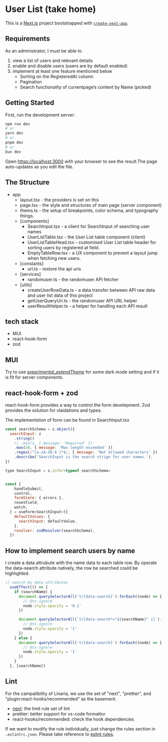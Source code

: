 # User List (take home)
This is a [Next.js](https://nextjs.org/) project bootstrapped with [`create-next-app`](https://github.com/vercel/next.js/tree/canary/packages/create-next-app).

## Requirements
As an administrator, I must be able to
1. view a list of users and relevant details
2. enable and disable users (users are by default enabled)
3. implement at least one feature mentioned below
   - Sorting on the RegisteredAt column
   - Pagination
   - Search functionality of currentpage’s content by Name (picked)

## Getting Started
First, run the development server:

```bash
npm run dev
# or
yarn dev
# or
pnpm dev
# or
bun dev
```

Open [httsp://localhost:3000](https://localhost:3000) with your browser to see the result.The page auto-updates as you edit the file.

## The Structure
- app
  - layout.tsx - the providers is set on this
  - page.tsx - the style and structures of main page (server component)
  - thems.ts - the setup of breakpoints, color schema, and typography things.
  - [components]
    - SearchInput.tsx - a client for SearchInput of searching user names
    - UserListTable.tsx - the User List table component (client)
    - UserListTableHead.tsx - customised User List table header for sorting users by registered at field.
    - EmptyTableRow.tsx - a UX component to prevent a layout jump when fetching new users.
  - [constants]
    - url.ts - restore the api uris
  - [services]
    - randomuser.ts - the randomuser API fetcher
  - [utils]
    - createUserRowData.ts - a data transfer between API raw data and user list data of this project
    - getUserQueryUri.ts - the randomuser API URL helper
    - userResultHelper.ts - a helper for handling each API result

## tech stack
- MUI
- react-hook-form
- zod

## MUI
Try to use *[experimental_extendTheme](https://mui.com/material-ui/experimental-api/css-theme-variables/overview/)* for some dark mode setting and if it is fit for server components.

## react-hook-form + zod
react-hook-form provides a way to control the form develepment. Zod provides the solution for vlaidations and types.

The implementstion of form can be found in SearchInput.tsx

``` javascript
const searchSchema = z.object({
  searchInput: z
    .string()
    // .min(1, { message: 'Required' })
    .max(20, { message: 'Max length exceeded' })
    .regex(/^[a-zA-Z0-9 ]*$/, { message: 'Not allowed characters' })
    .describe('SearchInput is the search strign for user names.'),
})

type SearchInput = z.infer<typeof searchSchema>
```

``` javascript

const {
    handleSubmit,
    control,
    formState: { errors },
    resetField,
    watch,
  } = useForm<SearchInput>({
    defaultValues: {
      searchInput: defaultValue,
    },
    resolver: zodResolver(searchSchema),
  })

```

## How to implement search users by name
I create a data attrubute with the name data to each table row. By operate the data-search attribute natively, the row be searched could be highlighted.
``` js
// search by data attributes
  useEffect(() => {
    if (searchName) {
      document.querySelectorAll('tr[data-search]').forEach((node) => {
        // @ts-ignore
        node.style.opacity = '0.1'
      })

      document.querySelectorAll(`tr[data-search*="${searchName}" i]`).forEach((node) => {
        // @ts-ignore
        node.style.opacity = '1'
      })
    } else {
      document.querySelectorAll('tr[data-search]').forEach((node) => {
        // @ts-ignore
        node.style.opacity = '1'
      })
    }
  }, [searchName])
```


## Lint

For the campatibility of Linaria, we use the set of "next", "prettier", and "plugin:react-hooks/recommended" as the basement.
- [next](https://nextjs.org/docs/basic-features/eslint): the limit rule set of lint
- prettier: better support for vs-code formattor
- react-hooks/recommended: check the hook dependencies

If we want to modify the rule individually, just change the rules section in `.eslintrc.json`. Please take reference to [eslint rules](https://eslint.org/docs/latest/rules/).
